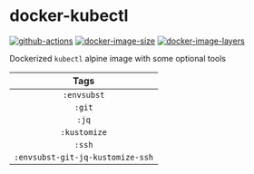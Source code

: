 # docker-kubectl

[![github-actions](https://github.com/theohbrothers/docker-kubectl/workflows/build/badge.svg)](https://github.com/theohbrothers/docker-kubectl/actions)
[![docker-image-size](https://img.shields.io/microbadger/image-size/theohbrothers/docker-kubectl/latest)](https://hub.docker.com/r/theohbrothers/docker-kubectl)
[![docker-image-layers](https://img.shields.io/microbadger/layers/theohbrothers/docker-kubectl/latest)](https://hub.docker.com/r/theohbrothers/docker-kubectl)

Dockerized `kubectl` alpine image with some optional tools

| Tags |
|:-------:| 
| `:envsubst` | 
| `:git` | 
| `:jq` | 
| `:kustomize` | 
| `:ssh` | 
| `:envsubst-git-jq-kustomize-ssh` |
